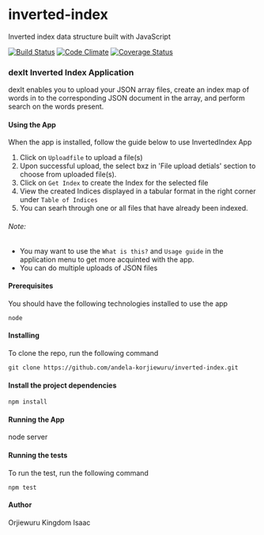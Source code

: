# inverted-index
Inverted index data structure built with JavaScript

[![Build Status](https://travis-ci.org/andela-korjiewuru/inverted-index.svg?branch=development)](https://travis-ci.org/andela-korjiewuru/inverted-index)
[![Code Climate](https://codeclimate.com/github/andela-korjiewuru/inverted-index/badges/gpa.svg)](https://codeclimate.com/github/andela-korjiewuru/inverted-index)
[![Coverage Status](https://coveralls.io/repos/github/andela-korjiewuru/inverted-index/badge.svg?branch=development)](https://coveralls.io/github/andela-korjiewuru/inverted-index?branch=development)

### dexIt Inverted Index Application

dexIt enables you to upload your JSON array files, create an index map of words in to the corresponding JSON document in the array, and perform search on the words present.

#### Using the App

When the app is installed, follow the guide below to use InvertedIndex App

1. Click on `Uploadfile` to upload a file(s)
2. Upon successful upload, the select bxz in 'File upload detials' section to choose from uploaded file(s).
3. Click on `Get Index` to create the Index for the selected file
4. View the created Indices displayed in a tabular format in the right corner under `Table of Indices`
5. You can searh through one or all files that have already been indexed.

###### Note:
* You may want to use the `What is this?` and `Usage guide` in the application menu to get more acquinted with the app.
* You can do multiple uploads of JSON files

#### Prerequisites

You should have the following technologies installed to use the app

```
node
```

#### Installing

To clone the repo, run the following command

```
git clone https://github.com/andela-korjiewuru/inverted-index.git
```

#### Install the project dependencies

```
npm install
```

#### Running the App

node server

#### Running the tests

To run the test, run the following command

```
npm test
```

#### Author

Orjiewuru Kingdom Isaac